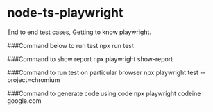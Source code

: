# node-ts-playwright
End to end test cases, Getting to know playwright.

###Command below to run test
npx run test

###Command to show report
npx playwright show-report

###Command to run test on particular browser
npx playwright test --project=chromium

###Command to generate code using code
npx playwright  codeine google.com
